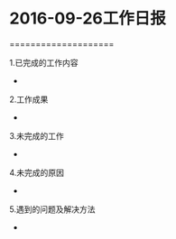 # 2016-09-26工作日报
====================

1.已完成的工作内容

 *

2.工作成果

 *
  
3.未完成的工作

 *
  
4.未完成的原因

 *
  
5.遇到的问题及解决方法

 * 
